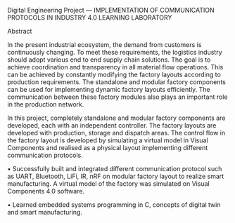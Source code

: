 Digital Engineering Project — IMPLEMENTATION OF COMMUNICATION PROTOCOLS IN INDUSTRY 4.0 LEARNING LABORATORY

Abstract

In the present industrial ecosystem, the demand from customers is continuously changing. To meet these requirements, the logistics industry should adopt various end to end supply chain solutions. The goal is to achieve coordination and transparency in all material flow operations. This can be achieved by constantly modifying the factory layouts according to production requirements. The standalone and modular factory components can be used for implementing dynamic factory layouts efficiently. The communication between these factory modules also plays an important role in the production network.

In this project, completely standalone and modular factory components are developed, each with an independent controller. The factory layouts are developed with production, storage and dispatch areas. The control flow in the factory layout is developed by simulating a virtual model in Visual Components and realised as a physical layout implementing different communication protocols.
 

•	Successfully built and integrated different communication protocol such as UART, Bluetooth, LiFi, IR, nRF on modular factory layout to realize smart manufacturing. A virtual      model of the factory was simulated on Visual Components 4.0 software.

•	Learned embedded systems programming in C, concepts of digital twin and smart manufacturing.
